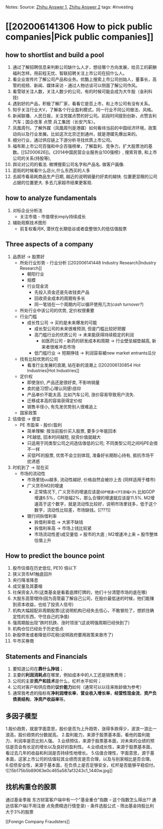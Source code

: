 Notes: 
Source: [Zhihu Answer 1](https://www.zhihu.com/question/27949230/answer/66433611?), [Zhihu Answer 2](https://www.zhihu.com/question/27949230/answer/293377232)
tags: #investing 

# [[202006141306 How to pick public companies|Pick public companies]]

## how to shortlist and build a pool
1. 通过了解招聘信息来判断公司缺什么人才，想往哪个方向发展，给员工的薪酬福利怎样。用前程无忧、智联招聘关注上市公司在招什么人。
2. 看企业宣传片了解公司产品和业务。优酷上搜索上市公司创始人，董事长，高管的视频、新闻、媒体采访 - 通过人物访谈可以侧面了解公司作风。
3. 看雪球关注人数，关注人数少的公司，有的时候可能会成为大牛股（金利科技)
4. 遇到好的产品，积极了解厂家，看看它是否上市，和上市公司有没有关系。
5. 知乎关注行业大V，了解各个行业盈利模式，同一行业不同公司做法、风格。
6. 新闻联播、人民日报，关注党媒点赞的好公司。前段时间提到创新，点赞吉利汽车；国企改革 点赞 兵工集团（长安汽车）。
7. 凤凰周刊，了解外媒（凤凰周刊是港媒）如何看待当前的中国经济环境，政策动向以及行业发展。比如这次北京迁到通州，就是港媒先爆出来的。
8. 细分行业，通过供应链上下游分析寻找优质上市公司。
9. 福布斯上市公司百强和中企百强榜单，了解盈利、竞争力，扩大股票池的基数。[[SZ000626]]。《2014中国民营企业服务业100强榜》, 搜索背景, 和上市公司的关系(持股等), 
10. 舆论对公司的看法. 微博搜索公司名字和产品名. 做客户画像.
11. 逛街的时候看什么店火,什么东西买的人多
12. 去超市看易耗商品生产日期, 越近的说明销量约好卖的越快. 位置更显眼的公司占据的位置更大. 多去几家超市结果更客观.

## how to analyze fundamentals
1. 对标企业分析法
    * 关注市值 - 市值增长imply持续成长
2. 辅助观察技术图形
    * 前复权看月K, 潜伏在长期低谷或者盘整很久的低估值股票    

## Three aspects of a company 
1. 品质好 → 股票好
    * 所处行业形势 - 行业分析 [[202006141448 Industry Research|Industry Research]]
        * 朝阳行业
        * 规模
        * 行业现金流
            * 先投入资金还是先收钱卖产品
            * 回收资金成本的周期有多长
            * 同一笔钱在一个周期内可以循环使用几次(_cash turnover?_)
    * 所处行业中该公司的优势, 定价权很重要
    * 行业门槛
        * 成长性公司 → 买的是未来爆发的可能
            * 成长型公司的未来很难预测, 但是门槛比较好把握
            * 高门槛行业的优质公司 → 未来能获得持续稳定的利润
                * 如医药公司 - 新药的研发成本和周期 → 行业壁垒越垫越高, 新来者很难冲击市场
            * 低门槛行业 → 短期挣钱 → 利润容易被new market entrants瓜分
    * 找有比较优势的公司
        * 看准行业发展的浪潮, 站在新的浪潮上 [[202006130854 Hot Industries|Hot Industries]] 
    * 定价权
        * 即使涨价, 产品还是很好卖, 不影响销量
        * 卖的是习惯\心理认同感\信仰
        * 产品单价不能太高. 比如汽车公司, 涨价容易导致用户流失. 
        * 迁移成本高的容易获得定价权
        * 销售半径小, 有先发优势别人很难追上
    * 国家政策
3. 估值低 → 便宜
    * PE 市盈率 - 股价/盈利
        * 简单理解: 按当前股价买入股票, 要多少年能回本
        * PE越低, 回本时间越短, 投资价值就越大
        * 只适用于同类型公司之间选估值低的公司; 不同类型公司之间吗PE会很不一样
        * 买低PE的股票, 优势不会立刻体现, 准备好长期耐心持有, 抵抗市场干扰诱惑
5. 时机到了 → 现在买
    * 市场的流动性
        * 市场里钱uu越多, 流动性越好, 价格自然会被炒上去 (同样适用于楼市)
        * 广义货币M2的增速
            * 正常情况下, 广义货币的增速应该是`GDP增速+CPI涨幅+3%` 比如GDP增速6.5%，CPI涨幅2%，那么合理的增速就应该是11.5%. M2增速高于这个数字，就是流动性比较好，说明市场里钱多，低于这个数字，流动性比较差，市场缺钱。[[???]]
        * 银行间拆借利率
            * 拆借利率低 → 大家不缺钱
            * 拆借利率高 → 市场上钱比较紧
            * 市场流动性差\成交量低 = 股市的大底 ; M2增速冲上来 = 股市整体估值上升

## How to predict the bounce point
1. 股市估值在历史低位, PE10 倍以下
2. 狭义货币M1触底回升
3. 央行降准降息
4. 成交量及其萎缩
5. 社保资金入市(这类基金是看着底牌打牌的，他们十分清楚市场的底在哪)
6. 大股东高管增持(因为高管最了解自己公司，在股价最低迷的时候，他们能赚到资本收益，也给了投资人信号)
7. 机构大幅超配非周期股票(这说明机构已经失去信心，不敢冒险了，想抓住确定性的东西，守住自己的净值)
8. 强周期股出现“跌时抗跌、涨时领涨”(这说明强周期已经快到了)
9. 机构仓位已经处于历史低点
10. 新股停发或者降低印花税(说明政府要用政策来救市了)
11. 牛市买券商


## Statements and Financials
1. 要知道公司在**靠什么挣钱**；  
2. 主要的**利润消耗点**在哪里，例如成本中的人工还是销售费用； 
3. 公司的主要**资产和技术**是什么，杠杆水平如何；  
4. 公司对客户和供应商的**议价能力**如何（通常可以以往来账龄做为参考）
6. 通常我考虑的指标有**净利润增长率**，**营业收入增长率**，**经营性现金流**，**资产负债表结构**，**净资产收益率**等。  

## 多因子模型
1.股价趋势，就是字面意思，股价是否为上升趋势，涨得多跌得少，波浪一浪比一浪高，股价趋势的分数就高。
2.盈利能力，来源于股票基本面，看他的盈利能力、利润率是否比别人强。
3.业绩预估，来源于股票基本面，对未来的业绩的预估是否会有长足的增长以及良好的盈利性。
4.业绩成长性，来源于股票基本面，看过去几年的收益和利润是否持续性地增长。
5.估值合理性，字面意思，源于基本面，这家上市公司的估值较其业绩而言是否合理，以及与别家相比是否合理。
6.偿债安全性，来源于基本面，在负债上是否足够安全，杠杆是否能够平稳偿付。
![[15b175b5b89063e0c465a587af3243c1_1440w.jpg]]



## 找机构重仓的股票
通过基金季报
东方财富客户端中有一个"基金重仓"指数 – 这个指数怎么得出??
通达信客户端(不用注册 点免费精选行情登录) - 条件选股公式 - 筛出基金持股比利大于3%的股票


[[Foreign Company Fraudsters]]













